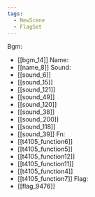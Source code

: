 ```yaml
---
tags:
  - NewScene
  - FlagSet
---
```

Bgm:
- [[bgm_14]]
Name:
- [[name_8]]
Sound:
- [[sound_6]]
- [[sound_15]]
- [[sound_121]]
- [[sound_49]]
- [[sound_120]]
- [[sound_38]]
- [[sound_200]]
- [[sound_118]]
- [[sound_39]]
Fn:
- [[t4105_function6]]
- [[t4105_function5]]
- [[t4105_function12]]
- [[t4105_function11]]
- [[t4105_function4]]
- [[t4105_function7]]
Flag:
- [[flag_9476]]
